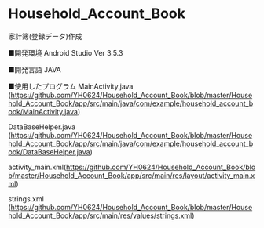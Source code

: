 # Household_Account_Book
家計簿(登録データ)作成

■開発環境 Android Studio Ver 3.5.3

■開発言語 JAVA

■使用したプログラム 
MainActivity.java (https://github.com/YH0624/Household_Account_Book/blob/master/Household_Account_Book/app/src/main/java/com/example/household_account_book/MainActivity.java)

DataBaseHelper.java (https://github.com/YH0624/Household_Account_Book/blob/master/Household_Account_Book/app/src/main/java/com/example/household_account_book/DataBaseHelper.java)

activity_main.xml(https://github.com/YH0624/Household_Account_Book/blob/master/Household_Account_Book/app/src/main/res/layout/activity_main.xml)

strings.xml (https://github.com/YH0624/Household_Account_Book/blob/master/Household_Account_Book/app/src/main/res/values/strings.xml)
